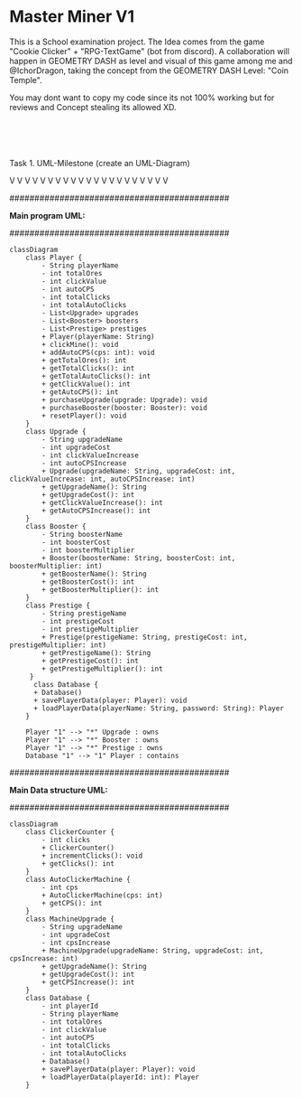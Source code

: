 # Master Miner V1

This is a School examination project.
The Idea comes from the game "Cookie Clicker" + "RPG-TextGame" (bot from discord).
A collaboration will happen in GEOMETRY DASH as level and visual of this game among me and @IchorDragon, taking the concept from the GEOMETRY DASH Level: "Coin Temple".

You may dont want to copy my code since its not 100% working but for reviews and Concept stealing its allowed XD.
<br>
<br>
<br>
<br>
<br>





Task 1. UML-Milestone (create an UML-Diagram)

V V V V V V V V V V V V V V V V V V V V V

############################################

**Main program UML:**

############################################



```mermaid
classDiagram
    class Player {
        - String playerName
        - int totalOres
        - int clickValue
        - int autoCPS
        - int totalClicks
        - int totalAutoClicks
        - List<Upgrade> upgrades
        - List<Booster> boosters
        - List<Prestige> prestiges
        + Player(playerName: String)
        + clickMine(): void
        + addAutoCPS(cps: int): void
        + getTotalOres(): int
        + getTotalClicks(): int
        + getTotalAutoClicks(): int
        + getClickValue(): int
        + getAutoCPS(): int
        + purchaseUpgrade(upgrade: Upgrade): void
        + purchaseBooster(booster: Booster): void
        + resetPlayer(): void
    }
    class Upgrade {
        - String upgradeName
        - int upgradeCost
        - int clickValueIncrease
        - int autoCPSIncrease
        + Upgrade(upgradeName: String, upgradeCost: int, clickValueIncrease: int, autoCPSIncrease: int)
        + getUpgradeName(): String
        + getUpgradeCost(): int
        + getClickValueIncrease(): int
        + getAutoCPSIncrease(): int
    }
    class Booster {
        - String boosterName
        - int boosterCost
        - int boosterMultiplier
        + Booster(boosterName: String, boosterCost: int, boosterMultiplier: int)
        + getBoosterName(): String
        + getBoosterCost(): int
        + getBoosterMultiplier(): int
    }
    class Prestige {
        - String prestigeName
        - int prestigeCost
        - int prestigeMultiplier
        + Prestige(prestigeName: String, prestigeCost: int, prestigeMultiplier: int)
        + getPrestigeName(): String
        + getPrestigeCost(): int
        + getPrestigeMultiplier(): int
     } 
      class Database { 
      + Database() 
      + savePlayerData(player: Player): void 
      + loadPlayerData(playerName: String, password: String): Player
    }

    Player "1" --> "*" Upgrade : owns
    Player "1" --> "*" Booster : owns
    Player "1" --> "*" Prestige : owns
    Database "1" --> "1" Player : contains
```


############################################

**Main Data structure UML:**

############################################

```mermaid
classDiagram
    class ClickerCounter {
        - int clicks
        + ClickerCounter()
        + incrementClicks(): void
        + getClicks(): int
    }
    class AutoClickerMachine {
        - int cps
        + AutoClickerMachine(cps: int)
        + getCPS(): int
    }
    class MachineUpgrade {
        - String upgradeName
        - int upgradeCost
        - int cpsIncrease
        + MachineUpgrade(upgradeName: String, upgradeCost: int, cpsIncrease: int)
        + getUpgradeName(): String
        + getUpgradeCost(): int
        + getCPSIncrease(): int
    }
    class Database {
        - int playerId
        - String playerName
        - int totalOres
        - int clickValue
        - int autoCPS
        - int totalClicks
        - int totalAutoClicks
        + Database()
        + savePlayerData(player: Player): void
        + loadPlayerData(playerId: int): Player
    }
```

